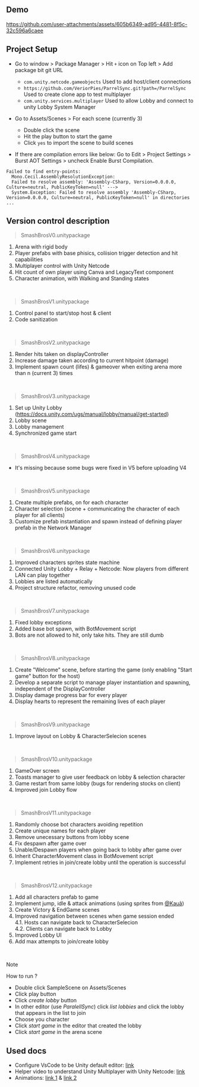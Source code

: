 ## Demo
https://github.com/user-attachments/assets/605b6349-ad95-4481-8f5c-32c596a6caee


## Project Setup
- Go to window > Package Manager > Hit `+` icon on Top left > Add package bit git URL
  - `com.unity.netcode.gameobjects` Used to add host/client connections
  - `https://github.com/VeriorPies/ParrelSync.git?path=/ParrelSync` Used to create clone app to test multiplayer
  - `com.unity.services.multiplayer` Used to allow Lobby and connect to unity Lobby System Manager

- Go to Assets/Scenes > For each scene (currently 3)
  - Double click the scene
  - Hit the play button to start the game
  - Click `yes` to import the scene to build scenes

- If there are compilation errors like below: Go to Edit > Project Settings > Burst AOT Settings > uncheck Enable Burst Compilation.
```
Failed to find entry-points:
  Mono.Cecil.AssemblyResolutionException:
  Failed to resolve assembly: 'Assembly-CSharp, Version=0.0.0.0, Culture=neutral, PublicKeyToken=null' --->
  System.Exception: Failed to resolve assembly 'Assembly-CSharp, Version=0.0.0.0, Culture=neutral, PublicKeyToken=null' in directories ...
```


## Version control description
> SmashBrosV0.unitypackage
1. Arena with rigid body
2. Player prefabs with base phisics, coliision trigger detection and hit capabilities
3. Multiplayer control with Unity Netcode
4. Hit count of own player using Canva and LegacyText component
5. Character animation, with Walking and Standing states

<br>

> SmashBrosV1.unitypackage
1. Control panel to start/stop host & client
2. Code sanitization

<br>

> SmashBrosV2.unitypackage
1. Render hits taken on displayController
2. Increase damage taken according to current hitpoint (damage)
3. Implement spawn count (lifes) & gameover when exiting arena more than n (current 3) times

<br>

> SmashBrosV3.unitypackage
1. Set up Unity Lobby (https://docs.unity.com/ugs/manual/lobby/manual/get-started)
2. Lobby scene
3. Lobby management
4. Synchronized game start

<br>

> SmashBrosV4.unitypackage
- It's missing because some bugs were fixed in V5 before uploading V4

<br>

> SmashBrosV5.unitypackage
1. Create multiple prefabs, on for each character
2. Character selection (scene + communicating the character of each player for all clients)
3. Customize prefab instantiation and spawn instead of defining player prefab in the Network Manager

<br>

> SmashBrosV6.unitypackage
1. Improved characters sprites state machine
2. Connected Unity Lobby + Relay + Netcode: Now players from different LAN can play together
3. Lobbies are listed automatically
4. Project structure refactor, removing unused code

<br>

> SmashBrosV7.unitypackage
1. Fixed lobby exceptions
2. Added base bot spawn, with BotMovement script
3. Bots are not allowed to hit, only take hits. They are still dumb

<br>

> SmashBrosV8.unitypackage
1. Create "Welcome" scene, before starting the game (only enabling "Start game" button for the host)
2. Develop a separate script to manage player instantiation and spawning, independent of the DisplayController
3. Display damage progress bar for every player
4. Display hearts to represent the remaining lives of each player

<br>

> SmashBrosV9.unitypackage
1. Improve layout on Lobby & CharacterSelecion scenes

<br>

> SmashBrosV10.unitypackage
1. GameOver screen
2. Toasts manager to give user feedback on lobby & selection character
3. Game restart from same lobby (bugs for rendering stocks on client)
4. Improved join Lobby flow

<br>

> SmashBrosV11.unitypackage
1. Randomly choose bot characters avoiding repetition
2. Create unique names for each player
3. Remove unecessary buttons from lobby scene
4. Fix despawn after game over
5. Unable/Despawn players when going back to lobby after game over
6. Inherit CharacterMovement class in BotMovement script
7. Implement retries in join/create lobby until the operation is successful

<br>

> SmashBrosV12.unitypackage
1. Add all characters prefab to game
2. Implement jump, idle & attack animations (using sprites from [@Kauã](https://github.com/KauaOrtiz))
3. Create Victory & EndGame scenes
4. Improved navigation between scenes when game session ended<br>
  4.1. Hosts can navigate back to CharacterSelecion<br>
  4.2. Clients can navigate back to Lobby
5. Improved Lobby UI
6. Add max attempts to join/create lobby

<br>

> [!NOTE]  
> How to run ?
> - Double click SampleScene on Assets/Scenes
> - Click play button
> - Click _create lobby_ button
> - In other editor (use _ParalellSync_) click _list lobbies_ and click the lobby that appears in the list to join
> - Choose you character
> - Click _start game_ in the editor that created the lobby
> - Click _start game_ in the arena scene


## Used docs
* Configure VsCode to be Unity default editor: [link](https://learn.microsoft.com/en-us/visualstudio/gamedev/unity/get-started/getting-started-with-visual-studio-tools-for-unity?pivots=macos)
* Helper video to understand Unity Multiplayer with Unity Netcode: [link](https://www.youtube.com/watch?v=stJ4SESQwJQ&t=505s)
* Animations: [link 1](https://www.youtube.com/watch?v=_FFv8dkfF1g) & [link 2](https://www.youtube.com/watch?v=msTvOG4w80I)
